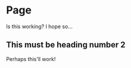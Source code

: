 <!DOCTYPE html>
<html lang="en">
<!--   <head> -->
<!--     <meta charset="UTF-8"> -->
    <meta name="viewport" content="width=device-width, initial-scale=1.0">
    <link rel="stylesheet" href="https://ramtinmoslemi.github.io/style.css">
<!--   </head> -->
  <body>
    <div class="container"> 
  
# Page
  Is this working? I hope so...
  
## This must be heading number 2
  Perhaps this'll work!
    </div>
</body>
</html>
